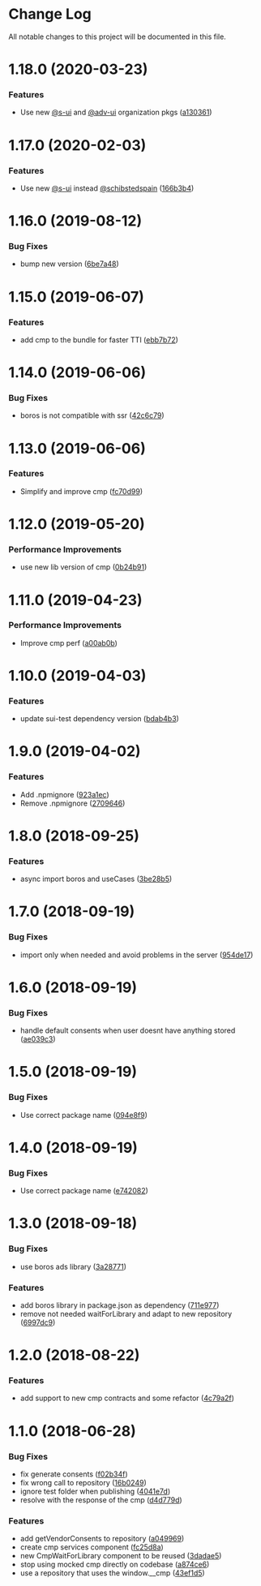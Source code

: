 # Change Log

All notable changes to this project will be documented in this file.

# 1.18.0 (2020-03-23)


### Features

* Use new [@s-ui](https://github.com/s-ui) and [@adv-ui](https://github.com/adv-ui) organization pkgs ([a130361](https://github.com/SUI-Components/schibsted-spain-components/commit/a130361c5b31d32cb6b4a948972c578d5a1fb3f1))



# 1.17.0 (2020-02-03)


### Features

* Use new [@s-ui](https://github.com/s-ui) instead [@schibstedspain](https://github.com/schibstedspain) ([166b3b4](https://github.com/SUI-Components/schibsted-spain-components/commit/166b3b49eaa9b5fc671c73989de90cd258afb80f))



# 1.16.0 (2019-08-12)


### Bug Fixes

* bump new version ([6be7a48](https://github.com/SUI-Components/schibsted-spain-components/commit/6be7a48bfc4e1a467777ee2aa8ebe2b3623c424f))



# 1.15.0 (2019-06-07)


### Features

* add cmp to the bundle for faster TTI ([ebb7b72](https://github.com/SUI-Components/schibsted-spain-components/commit/ebb7b72f360a086ab8d76df3b06d324b6703b3a5))



# 1.14.0 (2019-06-06)


### Bug Fixes

* boros is not compatible with ssr ([42c6c79](https://github.com/SUI-Components/schibsted-spain-components/commit/42c6c794440adb9e65aa5b640b87b108f2482179))



# 1.13.0 (2019-06-06)


### Features

* Simplify and improve cmp ([fc70d99](https://github.com/SUI-Components/schibsted-spain-components/commit/fc70d99ad43d0a571314a26e277268b0bacbc270))



# 1.12.0 (2019-05-20)


### Performance Improvements

* use new lib version of cmp ([0b24b91](https://github.com/SUI-Components/schibsted-spain-components/commit/0b24b91333e7254496fbe86ee1398f8a80fc6815))



# 1.11.0 (2019-04-23)


### Performance Improvements

* Improve cmp perf ([a00ab0b](https://github.com/SUI-Components/schibsted-spain-components/commit/a00ab0b7195141dc134252deca80064b1ae75291))



# 1.10.0 (2019-04-03)


### Features

* update sui-test dependency version ([bdab4b3](https://github.com/SUI-Components/schibsted-spain-components/commit/bdab4b3c78f029e63d3c1b6b8a71f9d8561a376d))



# 1.9.0 (2019-04-02)


### Features

* Add .npmignore ([923a1ec](https://github.com/SUI-Components/schibsted-spain-components/commit/923a1ec67340e96a9ce3ccfa6bea47189a0c22fd))
* Remove .npmignore ([2709646](https://github.com/SUI-Components/schibsted-spain-components/commit/27096466b8f8f8f335ee961dedd6677674bc857a))



# 1.8.0 (2018-09-25)


### Features

* async import boros and useCases ([3be28b5](https://github.com/SUI-Components/schibsted-spain-components/commit/3be28b5764216eaae28ae7b9db2ce0234ec23863))



# 1.7.0 (2018-09-19)


### Bug Fixes

* import only when needed and avoid problems in the server ([954de17](https://github.com/SUI-Components/schibsted-spain-components/commit/954de176247905e28d84dcc2ac432fd7aefd34c4))



# 1.6.0 (2018-09-19)


### Bug Fixes

* handle default consents when user doesnt have anything stored ([ae039c3](https://github.com/SUI-Components/schibsted-spain-components/commit/ae039c310d9c6571fc10bcaf6c04704d22452f47))



# 1.5.0 (2018-09-19)


### Bug Fixes

* Use correct package name ([094e8f9](https://github.com/SUI-Components/schibsted-spain-components/commit/094e8f915c35ae3f2faa9a9a3adefc4363cdff12))



# 1.4.0 (2018-09-19)


### Bug Fixes

* Use correct package name ([e742082](https://github.com/SUI-Components/schibsted-spain-components/commit/e742082a9246f122ba494534046efe64bb22d98b))



# 1.3.0 (2018-09-18)


### Bug Fixes

* use boros ads library ([3a28771](https://github.com/SUI-Components/schibsted-spain-components/commit/3a287714dd1d8acf7d09b8c399183ad00d360d1e))


### Features

* add boros library in package.json as dependency ([711e977](https://github.com/SUI-Components/schibsted-spain-components/commit/711e97727569e7565c601b68995eec44072b86cb))
* remove not needed waitForLibrary and adapt to new repository ([6997dc9](https://github.com/SUI-Components/schibsted-spain-components/commit/6997dc9abbdfec1e8cd45ef4aae21e48426f263f))



# 1.2.0 (2018-08-22)


### Features

* add support to new cmp contracts and some refactor ([4c79a2f](https://github.com/SUI-Components/schibsted-spain-components/commit/4c79a2fbc4bc5b3d73427419323510fafea36adc))



# 1.1.0 (2018-06-28)


### Bug Fixes

* fix generate consents ([f02b34f](https://github.com/SUI-Components/schibsted-spain-components/commit/f02b34f63cb112707eba804649b0cf92cd95dc8c))
* fix wrong call to repository ([16b0249](https://github.com/SUI-Components/schibsted-spain-components/commit/16b0249a99b7e57bdd139aa12784fc1056446c70))
* ignore test folder when publishing ([4041e7d](https://github.com/SUI-Components/schibsted-spain-components/commit/4041e7dcf058b0d0470869e84d738c5bddfb7432))
* resolve with the response of the cmp ([d4d779d](https://github.com/SUI-Components/schibsted-spain-components/commit/d4d779dda0d93dff2365fc52c3fe5a9261d5a4e8))


### Features

* add getVendorConsents to repository ([a049969](https://github.com/SUI-Components/schibsted-spain-components/commit/a0499695a650c0f70db3e294af47ff5ca58d93dd))
* create cmp services component ([fc25d8a](https://github.com/SUI-Components/schibsted-spain-components/commit/fc25d8a8f707d53ebee342b51c29845ea01969f7))
* new CmpWaitForLibrary component to be reused ([3dadae5](https://github.com/SUI-Components/schibsted-spain-components/commit/3dadae50de7207a384003c54878774abf23a7f17))
* stop using mocked cmp directly on codebase ([a874ce6](https://github.com/SUI-Components/schibsted-spain-components/commit/a874ce6261da3ea2713366ca56e1bb3dcf733cb7))
* use a repository that uses the window.__cmp ([43ef1d5](https://github.com/SUI-Components/schibsted-spain-components/commit/43ef1d5dc5c96afef31700c2dc950e9612071de7))



